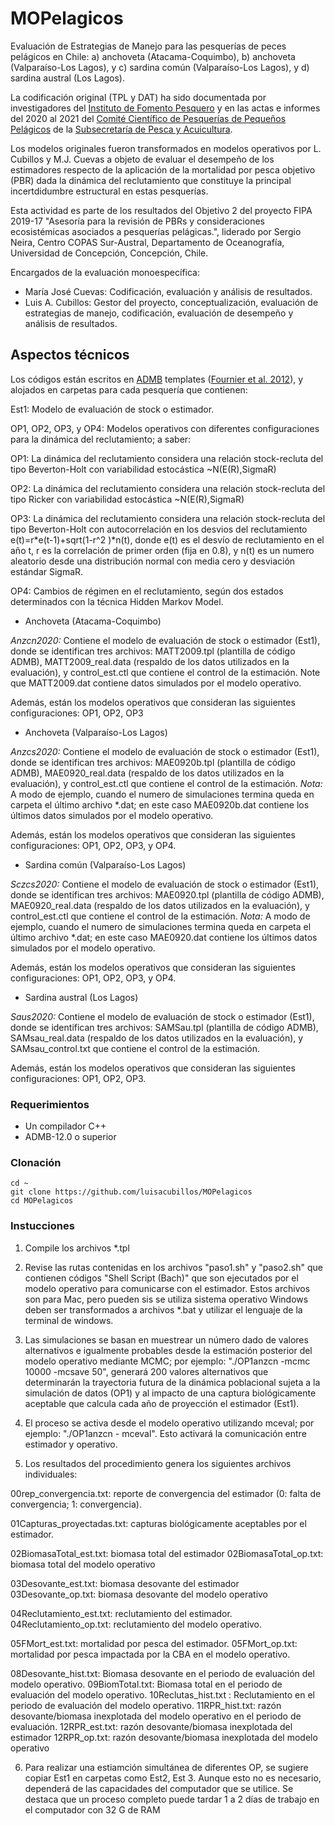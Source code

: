 # MOPelagicos

Evaluación de Estrategias de Manejo para las pesquerías de peces pelágicos en Chile: a) anchoveta (Atacama-Coquimbo), b) anchoveta (Valparaíso-Los Lagos), y c) sardina común (Valparaíso-Los Lagos), y d) sardina austral (Los Lagos).

La codificación original (TPL y DAT) ha sido documentada por investigadores del [Instituto de Fomento Pesquero](https://www.ifop.cl/busqueda-de-informes/) y en las actas e informes del 2020 al 2021 del [Comité Científico de Pesquerías de Pequeños Pelágicos](https://www.subpesca.cl/portal/616/w3-propertyvalue-51142.html#collapse03) de la [Subsecretaría de Pesca y Acuicultura](https://www.subpesca.cl/portal/616/w3-channel.html).

Los modelos originales fueron transformados en modelos operativos por L. Cubillos y M.J. Cuevas a objeto de evaluar el desempeño de los estimadores respecto de la aplicación de la mortalidad por pesca objetivo (PBR) dada la dinámica del reclutamiento que constituye la principal incertdidumbre estructural en estas pesquerías.

Esta actividad es parte de los resultados del Objetivo 2 del proyecto FIPA 2019-17 "Asesoría para la revisión de PBRs y consideraciones ecosistémicas asociados a pesquerías pelágicas.", liderado por Sergio Neira, Centro COPAS Sur-Austral, Departamento de Oceanografía, Universidad de Concepción, Concepción, Chile.

Encargados de la evaluación monoespecífica:

* María José Cuevas: Codificación, evaluación y análisis de resultados.
* Luis A. Cubillos: Gestor del proyecto, conceptualización, evaluación de estrategias de manejo, codificación, evaluación de desempeño y análisis de resultados.


## Aspectos técnicos

Los códigos están escritos en [ADMB](http://www.admb-project.org/) templates ([Fournier et al. 2012](https://doi.org/10.1080/10556788.2011.597854)), y alojados en carpetas para cada pesquería que contienen:

Est1: Modelo de evaluación de stock o estimador.

OP1, OP2, OP3, y OP4: Modelos operativos con diferentes configuraciones para la dinámica del reclutamiento; a saber:

OP1: La dinámica del reclutamiento considera una relación stock-recluta del tipo Beverton-Holt con variabilidad estocástica ~N(E(R),SigmaR)

OP2: La dinámica del reclutamiento considera una relación stock-recluta del tipo Ricker con variabilidad estocástica ~N(E(R),SigmaR)

OP3: La dinámica del reclutamiento considera una relación stock-recluta del tipo Beverton-Holt con autocorrelación en los desvios del reclutamiento e(t)=r*e(t-1)+sqrt(1-r^2 )*n(t), donde e(t) es el desvío de reclutamiento en el año t, r es la correlación de primer orden (fija en 0.8), y n(t) es un numero aleatorio desde una distribución normal con media cero y desviación estándar SigmaR.

OP4: Cambios de régimen en el reclutamiento, según dos estados determinados con la técnica Hidden Markov Model.

* Anchoveta (Atacama-Coquimbo)

*Anzcn2020:* Contiene el modelo de evaluación de stock o estimador (Est1), donde se identifican tres archivos: MATT2009.tpl (plantilla de código ADMB), MATT2009_real.data (respaldo de los datos utilizados en la evaluación), y control_est.ctl que contiene el control de la estimación. Note que MATT2009.dat contiene datos simulados por el modelo operativo.

Además, están los modelos operativos que consideran las siguientes configuraciones: OP1, OP2, OP3

* Anchoveta (Valparaíso-Los Lagos)

*Anzcs2020:* Contiene el modelo de evaluación de stock o estimador (Est1), donde se identifican tres archivos: MAE0920b.tpl (plantilla de código ADMB), MAE0920_real.data (respaldo de los datos utilizados en la evaluación), y control_est.ctl que contiene el control de la estimación. *Nota:* A modo de ejemplo, cuando el numero de simulaciones termina queda en carpeta el último archivo *.dat; en este caso MAE0920b.dat contiene los últimos datos simulados por el modelo operativo.

Además, están los modelos operativos que consideran las siguientes configuraciones: OP1, OP2, OP3, y OP4.

* Sardina común (Valparaíso-Los Lagos)

*Sczcs2020:* Contiene el modelo de evaluación de stock o estimador (Est1), donde se identifican tres archivos: MAE0920.tpl (plantilla de código ADMB), MAE0920_real.data (respaldo de los datos utilizados en la evaluación), y control_est.ctl que contiene el control de la estimación. *Nota:* A modo de ejemplo, cuando el numero de simulaciones termina queda en carpeta el último archivo *.dat; en este caso MAE0920.dat contiene los últimos datos simulados por el modelo operativo.

Además, están los modelos operativos que consideran las siguientes configuraciones: OP1, OP2, OP3, y OP4.

* Sardina austral (Los Lagos)

*Saus2020:* Contiene el modelo de evaluación de stock o estimador (Est1), donde se identifican tres archivos: SAMSau.tpl (plantilla de código ADMB), SAMsau_real.data (respaldo de los datos utilizados en la evaluación), y SAMsau_control.txt que contiene el control de la estimación.

Además, están los modelos operativos que consideran las siguientes configuraciones: OP1, OP2, OP3.

### Requerimientos

* Un compilador C++
* ADMB-12.0 o superior

### Clonación

	cd ~
	git clone https://github.com/luisacubillos/MOPelagicos
	cd MOPelagicos

### Instucciones

1) Compile los archivos *.tpl

2) Revise las rutas contenidas en los archivos "paso1.sh" y "paso2.sh" que contienen códigos "Shell Script (Bach)" que son ejecutados por el modelo operativo para comunicarse con el estimador. Estos archivos son para Mac, pero pueden sis se utiliza sistema operativo Windows deben ser transformados a archivos *.bat y utilizar el lenguaje de la terminal de windows.

3) Las simulaciones se basan en muestrear un número dado de valores alternativos e igualmente probables desde la estimación posterior del modelo operativo mediante MCMC; por ejemplo: "./OP1anzcn -mcmc 10000 -mcsave 50", generará 200 valores alternativos que determinarán la trayectoria futura de la dinámica poblacional sujeta a la simulación de datos (OP1) y al impacto de una captura biológicamente aceptable que calcula cada año de proyección el estimador (Est1).

4) El proceso se activa desde el modelo operativo utilizando mceval; por ejemplo: "./OP1anzcn - mceval". Esto activará la comunicación entre estimador y operativo.


5) Los resultados del procedimiento genera los siguientes archivos individuales:

00rep_convergencia.txt: reporte de convergencia del estimador (0: falta de convergencia; 1: convergencia).

01Capturas_proyectadas.txt: capturas biológicamente aceptables por el estimador.

02BiomasaTotal_est.txt: biomasa total del estimador
02BiomasaTotal_op.txt: biomasa total del modelo operativo

03Desovante_est.txt: biomasa desovante del estimador
03Desovante_op.txt: biomasa desovante del modelo operativo

04Reclutamiento_est.txt: reclutamiento del estimador. 
04Reclutamiento_op.txt: reclutamiento del modelo operativo.

05FMort_est.txt: mortalidad por pesca del estimador.
05FMort_op.txt: mortalidad por pesca impactada por la CBA en el modelo operativo.

08Desovante_hist.txt: Biomasa desovante en el periodo de evaluación del modelo operativo.
09BiomTotal.txt: Biomasa total en el periodo de evaluación del modelo operativo. 
10Reclutas_hist.txt : Reclutamiento en el periodo de evaluación del modelo operativo.
11RPR_hist.txt: razón desovante/biomasa inexplotada del modelo operativo en el periodo de evaluación.
12RPR_est.txt: razón desovante/biomasa inexplotada del estimador
12RPR_op.txt: razón desovante/biomasa inexplotada del modelo operativo

6) Para realizar una estiamción simultánea de diferentes OP, se sugiere copiar Est1 en carpetas como Est2, Est 3. Aunque esto no es necesario, dependerá de las capacidades del computador que se utilice. Se destaca que un proceso completo puede tardar 1 a 2 días de trabajo en el computador con 32 G de RAM

